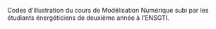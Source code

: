 Codes d'illustration du cours de Modélisation Numérique subi par les étudiants
énergéticiens de deuxième année à l'ENSGTI.
